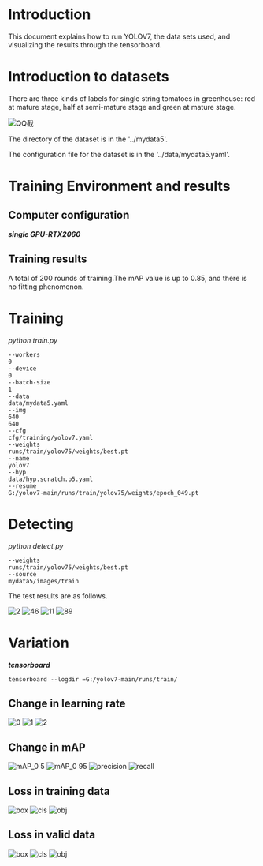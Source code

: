 # Introduction
This document explains how to run YOLOV7, the data sets used, and visualizing the results through the tensorboard.
# Introduction to datasets
There are three kinds of labels for single string tomatoes in greenhouse: red at mature stage, half at semi-mature stage and green at mature stage.

![QQ截](https://user-images.githubusercontent.com/103248636/199673159-9b471538-df25-4f24-91d4-833d58a9003a.jpg)

The directory of the dataset is in the '../mydata5'.

The configuration file for the dataset is in the '../data/mydata5.yaml'.
# Training Environment and results
## Computer configuration
***single GPU-RTX2060***
## Training results
A total of 200 rounds of training.The mAP value is up to 0.85, and there is no fitting phenomenon.
# Training
*python train.py*
```
--workers
0
--device
0
--batch-size
1
--data
data/mydata5.yaml
--img
640
640
--cfg
cfg/training/yolov7.yaml
--weights
runs/train/yolov75/weights/best.pt
--name
yolov7
--hyp
data/hyp.scratch.p5.yaml
--resume
G:/yolov7-main/runs/train/yolov75/weights/epoch_049.pt

```
# Detecting
*python detect.py*
```
--weights
runs/train/yolov75/weights/best.pt
--source
mydata5/images/train
```
The test results are as follows.

![2](https://user-images.githubusercontent.com/103248636/199673330-54c0f39b-2528-421e-b77f-5c1630f8af84.jpg)
![46](https://user-images.githubusercontent.com/103248636/199673359-717358d0-9936-44d3-a7bc-0e0e62b0003a.jpg)
![11](https://user-images.githubusercontent.com/103248636/199673638-ec303080-94fd-40eb-b7bb-d2a3d916d65f.jpg)
![89](https://user-images.githubusercontent.com/103248636/199673660-e3a7a559-6f7f-4ea2-9cbc-d85cdc13f4af.jpg)

# Variation
***tensorboard***
```
tensorboard --logdir =G:/yolov7-main/runs/train/
```
## Change in learning rate
![0](https://user-images.githubusercontent.com/103248636/199679153-5aba633f-2850-4cf0-8b8c-1188c803202b.jpg)
![1](https://user-images.githubusercontent.com/103248636/199679157-bc480dbc-d076-4fa6-8ec2-4f0e2a78f684.jpg)
![2](https://user-images.githubusercontent.com/103248636/199679159-6c9df312-e33f-4ceb-99d1-729baef8e51a.jpg)
## Change in mAP
![mAP_0 5](https://user-images.githubusercontent.com/103248636/199679266-bec130d7-fdf3-4a01-8b59-657e1081cff8.jpg)
![mAP_0 95](https://user-images.githubusercontent.com/103248636/199679271-f025b623-528e-42c9-931f-cc95c0d3d9d8.jpg)
![precision](https://user-images.githubusercontent.com/103248636/199679276-b2c45622-5551-404b-adbf-eec7697dfc09.jpg)
![recall](https://user-images.githubusercontent.com/103248636/199679279-c5da4c81-2894-4323-8459-391712984c5c.jpg)
## Loss in training data
![box](https://user-images.githubusercontent.com/103248636/199679479-3766f23f-1ffa-4139-99b3-356dc1771639.jpg)
![cls](https://user-images.githubusercontent.com/103248636/199679483-d7bd1e48-0013-4b8c-9988-bd537d2ec22e.jpg)
![obj](https://user-images.githubusercontent.com/103248636/199679485-a0e3fa77-be8f-4dcd-953d-efe8458b38c2.jpg)
## Loss in valid data
![box](https://user-images.githubusercontent.com/103248636/199679646-10aecf37-8820-4f48-ad79-40726869cecc.jpg)
![cls](https://user-images.githubusercontent.com/103248636/199679649-c3659513-4181-4bbc-9295-5ebb0a6c5db8.jpg)
![obj](https://user-images.githubusercontent.com/103248636/199679652-5866a667-bb85-4c5c-be8f-db0edacb38d1.jpg)


